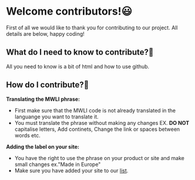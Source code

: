 # Welcome contributors!😃
First of all we would like to thank you for contributing to our project. All details are below, happy coding!

## What do I need to know to contribute?🤔
All you need to know is a bit of html and how to use github. 

## How do I contribute?🔨
__Translating the MWLI phrase:__
- First make sure that the MWLI code is not already translated in the languange you want to translate it.
- You must translate the phrase without making any changes EX. **DO NOT** capitalise letters, Add continets, Change the link or spaces between words etc.

__Adding the label on your site:__
- You have the right to use the phrase on your product or site and make small changes ex."Made in Europe"
- Make sure you have added your site to our [list](madewithlovein.org/projects.html).
